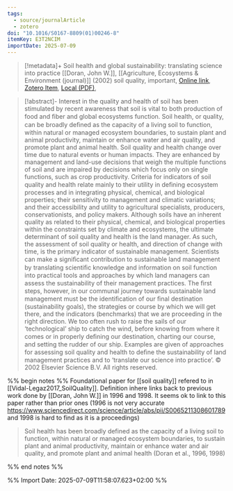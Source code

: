 ```yaml
---
tags:
  - source/journalArticle
  - zotero
doi: "10.1016/S0167-8809(01)00246-8"
itemKey: E3T2NCIM
importDate: 2025-07-09
---
```

>[!metadata]+
> Soil health and global sustainability: translating science into practice
> [[Doran, John W.]], 
> [[Agriculture, Ecosystems & Environment (journal)]] (2002)
> soil quality, important, 
> [Online link](https://linkinghub.elsevier.com/retrieve/pii/S0167880901002468), [Zotero Item](zotero://select/library/items/E3T2NCIM), [Local (PDF)](file://C:/Users/aburg/Documents/references/zotero/storage/KSGDFNY5/Doran2002_Soilhealth.pdf), 

>[!abstract]-
>Interest in the quality and health of soil has been stimulated by recent awareness that soil is vital to both production of food and ﬁber and global ecosystems function. Soil health, or quality, can be broadly deﬁned as the capacity of a living soil to function, within natural or managed ecosystem boundaries, to sustain plant and animal productivity, maintain or enhance water and air quality, and promote plant and animal health. Soil quality and health change over time due to natural events or human impacts. They are enhanced by management and land-use decisions that weigh the multiple functions of soil and are impaired by decisions which focus only on single functions, such as crop productivity. Criteria for indicators of soil quality and health relate mainly to their utility in deﬁning ecosystem processes and in integrating physical, chemical, and biological properties; their sensitivity to management and climatic variations; and their accessibility and utility to agricultural specialists, producers, conservationists, and policy makers. Although soils have an inherent quality as related to their physical, chemical, and biological properties within the constraints set by climate and ecosystems, the ultimate determinant of soil quality and health is the land manager. As such, the assessment of soil quality or health, and direction of change with time, is the primary indicator of sustainable management. Scientists can make a signiﬁcant contribution to sustainable land management by translating scientiﬁc knowledge and information on soil function into practical tools and approaches by which land managers can assess the sustainability of their management practices. The ﬁrst steps, however, in our communal journey towards sustainable land management must be the identiﬁcation of our ﬁnal destination (sustainability goals), the strategies or course by which we will get there, and the indicators (benchmarks) that we are proceeding in the right direction. We too often rush to raise the sails of our ‘technological’ ship to catch the wind, before knowing from where it comes or in properly deﬁning our destination, charting our course, and setting the rudder of our ship. Examples are given of approaches for assessing soil quality and health to deﬁne the sustainability of land management practices and to ‘translate our science into practice’. © 2002 Elsevier Science B.V. All rights reserved.

%% begin notes %%
Foundational paper for [[soil quality]] refered to in [[Vidal-Legaz2017_SoilQuality]].
Definition inhere links back to previous work done by [[Doran, John W.]] in 1996 and 1998. It seems ok to link to this paper rather than prior ones (1996 is not very accurate https://www.sciencedirect.com/science/article/abs/pii/S0065211308601789 and 1998 is hard to find as it is a proceedings)

> Soil health has been broadly defined as the capacity of a living soil to function, within natural or managed ecosystem boundaries, to sustain plant and animal productivity, maintain or enhance water and air quality, and promote plant and animal health (Doran et al., 1996, 1998) 

%% end notes %%

%% Import Date: 2025-07-09T11:58:07.623+02:00 %%
